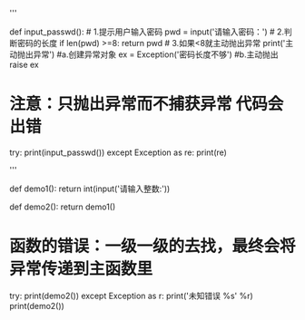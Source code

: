 
'''

def input_passwd():
    # 1.提示用户输入密码
    pwd = input('请输入密码：')
    # 2.判断密码的长度
    if len(pwd) >=8:
        return pwd
    # 3.如果<8就主动抛出异常
    print('主动抛出异常')
    #a.创建异常对象
    ex = Exception('密码长度不够')
    #b.主动抛出
    raise ex
# 注意：只抛出异常而不捕获异常 代码会出错
try:
    print(input_passwd())
except Exception as re:
    print(re)

'''

def demo1():
    return int(input('请输入整数:'))

def demo2():
    return demo1()

# 函数的错误：一级一级的去找，最终会将异常传递到主函数里
try:
      print(demo2())
except Exception as r:
    print('未知错误 %s' %r)
print(demo2())
